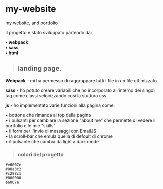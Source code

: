 # my-website
my website, and portfolio

Il progetto è stato sviluppato partendo da:

**• webpack**<br>
**• sass**<br>
**• html**

> ## **landing page.**



**Webpack** - mi ha permesso di raggruppare tutti i file in un file ottimizzato.

**sass** - ho potuto creare variabili che ho incorporato all'interno dei singoli tag come classi velocizzando così la stuttura css

**js** - ho implementato varie funzioni alla pagina come:

• bottone che rimanda al top della pagina<br>
• i pulsanti per cambiare la sezione "about me" che permette di vedere il portfolio e le mie "skills"<br>
• il form per l'invio di messaggi con EmailJS<br>
• la scroll-bar che emula quella di defoult di chrome<br>
• il pulsante che cambia da light a dark mode<br>

> ### **colori del progetto**


`#e6007e`<br>
`#88a3c2`<br>
`#c288c1`<br>
`#000000`<br>
`e6007e`